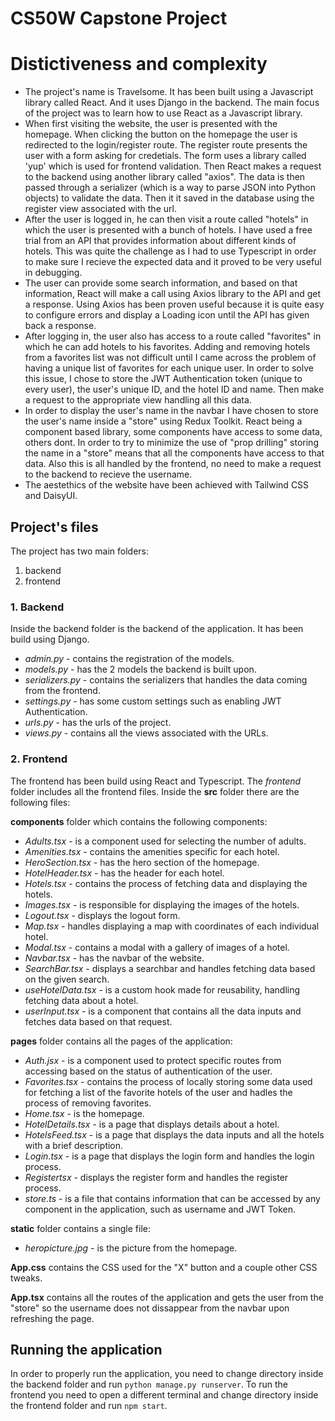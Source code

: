 # CS50W Capstone Project

# Distictiveness and complexity

- The project's name is Travelsome. It has been built using a Javascript library called React. And it uses Django in the backend. The main focus of the project was to learn how to use React as a Javascript library.
- When first visiting the website, the user is presented with the homepage. When clicking the button on the homepage the user is redirected to the login/register route. The register route presents the user with a form asking for credetials. The form uses a library called 'yup' which is used for frontend validation. Then React makes a request to the backend using another library called "axios". The data is then passed through a serializer (which is a way to parse JSON into Python objects) to validate the data. Then it it saved in the database using the register view associated with the url.
- After the user is logged in, he can then visit a route called "hotels" in which the user is presented with a bunch of hotels. I have used a free trial from an API that provides information about different kinds of hotels. This was quite the challenge as I had to use Typescript in order to make sure I recieve the expected data and it proved to be very useful in debugging.
- The user can provide some search information, and based on that information, React will make a call using Axios library to the API and get a response. Using Axios has been proven useful because it is quite easy to configure errors and display a Loading icon until the API has given back a response.
- After logging in, the user also has access to a route called "favorites" in which he can add hotels to his favorites. Adding and removing hotels from a favorites list was not difficult until I came across the problem of having a unique list of favorites for each unique user. In order to solve this issue, I chose to store the JWT Authentication token (unique to every user), the user's unique ID, and the hotel ID and name. Then make a request to the appropriate view handling all this data.
- In order to display the user's name in the navbar I have chosen to store the user's name inside a "store" using Redux Toolkit. React being a component based library, some components have access to some data, others dont. In order to try to minimize the use of "prop drilling" storing the name in a "store" means that all the components have access to that data. Also this is all handled by the frontend, no need to make a request to the backend to recieve the username.
- The aestethics of the website have been achieved with Tailwind CSS and DaisyUI.

## Project's files

The project has two main folders:

1. backend
2. frontend

### 1. Backend

Inside the backend folder is the backend of the application. It has been build using Django.

- _admin.py_ - contains the registration of the models.
- _models.py_ - has the 2 models the backend is built upon.
- _serializers.py_ - contains the serializers that handles the data coming from the frontend.
- _settings.py_ - has some custom settings such as enabling JWT Authentication.
- _urls.py_ - has the urls of the project.
- _views.py_ - contains all the views associated with the URLs.

### 2. Frontend

The frontend has been build using React and Typescript. The _frontend_ folder includes all the frontend files. Inside the **src** folder there are the following files:

**components** folder which contains the following components:

- _Adults.tsx_ - is a component used for selecting the number of adults.
- _Amenities.tsx_ - contains the amenities specific for each hotel.
- _HeroSection.tsx_ - has the hero section of the homepage.
- _HotelHeader.tsx_ - has the header for each hotel.
- _Hotels.tsx_ - contains the process of fetching data and displaying the hotels.
- _Images.tsx_ - is responsible for displaying the images of the hotels.
- _Logout.tsx_ - displays the logout form.
- _Map.tsx_ - handles displaying a map with coordinates of each individual hotel.
- _Modal.tsx_ - contains a modal with a gallery of images of a hotel.
- _Navbar.tsx_ - has the navbar of the website.
- _SearchBar.tsx_ - displays a searchbar and handles fetching data based on the given search.
- _useHotelData.tsx_ - is a custom hook made for reusability, handling fetching data about a hotel.
- _userInput.tsx_ - is a component that contains all the data inputs and fetches data based on that request.

**pages** folder contains all the pages of the application:

- _Auth.jsx_ - is a component used to protect specific routes from accessing based on the status of authentication of the user.
- _Favorites.tsx_ - contains the process of locally storing some data used for fetching a list of the favorite hotels of the user and hadles the process of removing favorites.
- _Home.tsx_ - is the homepage.
- _HotelDetails.tsx_ - is a page that displays details about a hotel.
- _HotelsFeed.tsx_ - is a page that displays the data inputs and all the hotels with a brief description.
- _Login.tsx_ - is a page that displays the login form and handles the login process.
- _Registertsx_ - displays the register form and handles the register process.
- _store.ts_ - is a file that contains information that can be accessed by any component in the application, such as username and JWT Token.

**static** folder contains a single file:

- _heropicture.jpg_ - is the picture from the homepage.

**App.css** contains the CSS used for the "X" button and a couple other CSS tweaks.

**App.tsx** contains all the routes of the application and gets the user from the "store" so the username does not dissappear from the navbar upon refreshing the page.

## Running the application

In order to properly run the application, you need to change directory inside the backend folder and run `python manage.py runserver`. To run the frontend you need to open a different terminal and change directory inside the frontend folder and run `npm start`.
